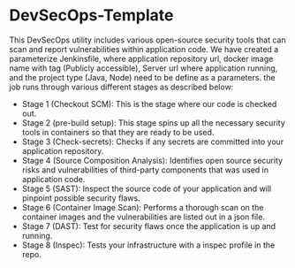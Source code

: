 # DevSecOps-Template
This DevSecOps utility includes various open-source security tools that can scan and report vulnerabilities within application code. We have created a parameterize Jenkinsfile, where application repository url, docker image name with tag (Publicly accessible), Server url where application running, and the project type (Java, Node) need to be define as a parameters. the job runs through various different stages as described below:

-	Stage 1 (Checkout SCM): This is the stage where our code is checked out.
-	Stage 2 (pre-build setup): This stage spins up all the necessary security tools in containers so that they are ready to be used.
-	Stage 3 (Check-secrets): Checks if any secrets are committed into your application repository.
-	Stage 4 (Source Composition Analysis): Identifies open source security risks and vulnerabilities of third-party components that was used in application code.
-	Stage 5 (SAST): Inspect the source code of your application and will pinpoint possible security flaws.
-	Stage 6 (Container Image Scan): Performs a thorough scan on the container images and the vulnerabilities are listed out in a json file.
-	Stage 7 (DAST): Test for security flaws once the application is up and running.
- Stage 8 (Inspec): Tests your infrastructure with a inspec profile in the repo.


